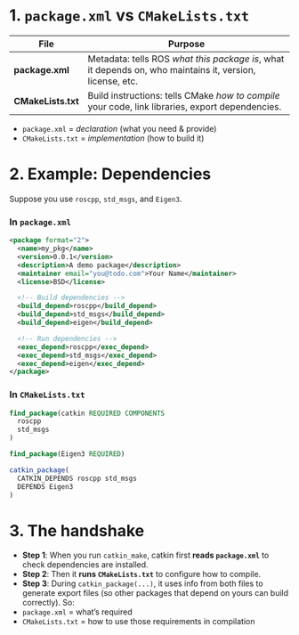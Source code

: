 # 1. `package.xml` vs `CMakeLists.txt`

| File               | Purpose                                                                                                  |
| ------------------ | -------------------------------------------------------------------------------------------------------- |
| **package.xml**    | Metadata: tells ROS _what this package is_, what it depends on, who maintains it, version, license, etc. |
| **CMakeLists.txt** | Build instructions: tells CMake _how to compile_ your code, link libraries, export dependencies.         |
- `package.xml` = _declaration_ (what you need & provide)
- `CMakeLists.txt` = _implementation_ (how to build it)
# 2. Example: Dependencies
Suppose you use `roscpp`, `std_msgs`, and `Eigen3`.
### In `package.xml`

```xml
<package format="2">
  <name>my_pkg</name>
  <version>0.0.1</version>
  <description>A demo package</description>
  <maintainer email="you@todo.com">Your Name</maintainer>
  <license>BSD</license>

  <!-- Build dependencies -->
  <build_depend>roscpp</build_depend>
  <build_depend>std_msgs</build_depend>
  <build_depend>eigen</build_depend>

  <!-- Run dependencies -->
  <exec_depend>roscpp</exec_depend>
  <exec_depend>std_msgs</exec_depend>
  <exec_depend>eigen</exec_depend>
</package>

```
### In `CMakeLists.txt`
```cmake
find_package(catkin REQUIRED COMPONENTS
  roscpp
  std_msgs
)

find_package(Eigen3 REQUIRED)

catkin_package(
  CATKIN_DEPENDS roscpp std_msgs
  DEPENDS Eigen3
)
```

# 3. The handshake
- **Step 1**: When you run `catkin_make`, catkin first **reads `package.xml`** to check dependencies are installed.
- **Step 2**: Then it **runs `CMakeLists.txt`** to configure how to compile.
- **Step 3**: During `catkin_package(...)`, it uses info from both files to generate export files (so other packages that depend on yours can build correctly).
So:
- `package.xml` = what’s required
- `CMakeLists.txt` = how to use those requirements in compilation